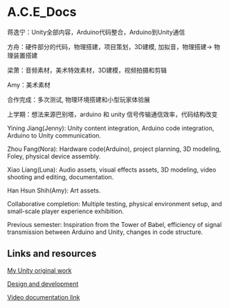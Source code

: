 # A.C.E_Docs
蒋逸宁：Unity全部内容，Arduino代码整合，Arduino到Unity通信

方舟：硬件部分的代码，物理搭建，项目策划，3D建模, 加拟音，物理搭建-> 物理装置搭建

梁萧：音频素材，美术特效素材，3D建模，视频拍摄和剪辑

Amy：美术素材

合作完成：多次测试, 物理环境搭建和小型玩家体验展

上学期：想法来源巴别塔，arduino 和 unity 信号传输通信效率，代码结构改变

Yining Jiang(Jenny): Unity content integration, Arduino code integration, Arduino to Unity communication.

Zhou Fang(Nora): Hardware code(Arduino), project planning, 3D modeling, Foley, physical device assembly.

Xiao Liang(Luna): Audio assets, visual effects assets, 3D modeling, video shooting and editing, documentation.

Han Hsun Shih(Amy): Art assets.

Collaborative completion: Multiple testing, physical environment setup, and small-scale player experience exhibition.

Previous semester: Inspiration from the Tower of Babel, efficiency of signal transmission between Arduino and Unity, changes in code structure.

## Links and resources

[My Unity original work](https://artslondon-my.sharepoint.com/:u:/g/personal/y_jiang0220224_arts_ac_uk/EbnSDUB0nF1KsYd72yg90KEBIYj-G84YDpwXd39hsaCtMA?e=Bj8cCW)

[Design and development](https://github.com/YiningJenny/A.C.E_Docs/blob/main/Legend%20of%20hanzi.pdf)

[Video documentation link](https://youtu.be/5GPBzBXBggk)


